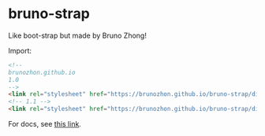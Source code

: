 # bruno-strap

Like boot-strap but made by Bruno Zhong!

Import:

```html
<!--
brunozhon.github.io
1.0
-->
<link rel="stylesheet" href="https://brunozhon.github.io/bruno-strap/dist/1.0/bruno-strap.css" />
<!-- 1.1 -->
<link rel="stylesheet" href="https://brunozhon.github.io/bruno-strap/dist/bruno-strap.css" />
```

For docs, see [this link](/bruno-strap/docs/1.1/).
